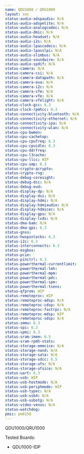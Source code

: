 ```yaml
---
name: QDU1000 / QRU1000
layout: soc
status-audio-adspaudio: N/A
status-audio-adspelite: N/A
status-audio-analogcodec: N/A
status-audio-dmic: N/A
status-audio-headset: N/A
status-audio-i2s: N/A
status-audio-lpascodecs: N/A
status-audio-lpasslpi: N/A
status-audio-slimbus: N/A
status-audio-soundwire: N/A
status-audio-spdif: N/A
status-camera: N/A
status-camera-csi: N/A
status-camera-datapath: N/A
status-camera-eva: N/A
status-camera-i2c: N/A
status-camera-sfe: N/A
status-camera-vfe: N/A
status-camera-vfelight: N/A
status-clock-gcc: 6.3
status-clock-rpmhcc: 6.3
status-connectivity-bluetooth: N/A
status-connectivity-ethernet: N/A
status-connectivity-ipa: N/A
status-connectivity-wlan: N/A
status-cpu-bwmon:
status-cpu-cachetop:
status-cpu-cpufreq: 6.3
status-cpu-cpuidle: 6.3
status-cpu-ddrfreq:
status-cpu-l3cache:
status-cpu-llcc: WIP
status-cpu-smp: 6.3
status-crypto-qcrypto:
status-crypto-rng:
status-debug-coresight:
status-debug-dcc: N/A
status-debug-eud:
status-display-dp: N/A
status-display-dsi: N/A
status-display-hdmi: N/A
status-display-hdmiaudio: N/A
status-display-hdmicec: N/A
status-display-gpu: N/A
status-display-lvds: N/A
status-dma-bam: N/A
status-dma-gpi: 6.3
status-gnss:
status-hwspinlocks: 6.3
status-i2c: 6.3
status-interconnects: 6.3
status-msgbox:
status-pcie:
status-pinctrl: 6.3
status-powerthermal-currentlimit:
status-powerthermal-lmh:
status-powerthermal-mpm:
status-powerthermal-pdc:
status-powerthermal-spm:
status-powerthermal-tsens:
status-qfprom: WIP
status-remoteproc: WIP
status-remoteproc-adsp: N/A
status-remoteproc-cdsp: N/A
status-remoteproc-fastrpc: N/A
status-remoteproc-mdsp: WIP
status-remoteproc-sdsp: N/A
status-smmu: 6.3
status-spi: 6.3
status-spmi: 6.3
status-sram-imem: 6.5
status-sram-rpmh-stats:
status-storage-emmcice: N/A
status-storage-nand: N/A
status-storage-sata: N/A
status-storage-sdcc: 6.5
status-storage-ufs: N/A
status-storage-ufsice: N/A
status-uart: 6.3
status-usb: WIP
status-usb-hostmode: N/A
status-usb-periphmode: WIP
status-usb-typec: N/A
status-usb-usb4: N/A
status-usb-usbotg: N/A
status-video-venus: N/A
status-watchdog:
pmic: pm8150
---
```

QDU1000/QRU1000

Tested Boards:
- QDU1000-IDP
